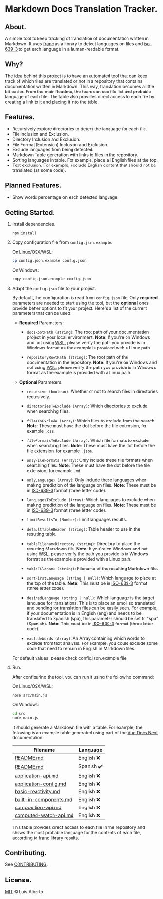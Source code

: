 # Markdown Docs Translation Tracker.

## About.

A simple tool to keep tracking of translation of documentation written in Markdown. It uses [franc](https://github.com/wooorm/franc) as a library to detect languages on files and [iso-639-3](https://github.com/wooorm/iso-639-3) to get each language in a human-readable format.

## Why?

The idea behind this project is to have an automated tool that can keep track of which files are translated or not in a repository that contains documentation written in Markdown. This way, translation becomes a little bit easier. From the main Readme, the team can see file list and probable language of each file. The table also provides direct access to each file by creating a link to it and placing it into the table.

## Features.

- Recursively explore directories to detect the language for each file.
- File Inclusion and Exclusion.
- Directory Inclusion and Exclusion.
- File Format (Extension) Inclusion and Exclusion.
- Exclude languages from being detected.
- Markdown Table generation with links to files in the repository.
- Sorting languages in table. For example, place all English files at the top.
- Text exclusion. For example, exclude English content that should not be translated (as some code).

## Planned Features.

- Show words percentage on each detected language.

## Getting Started.

1. Install dependencies.

    ```bash
    npm install
    ```

2. Copy configuration file from `config.json.example`.

    On Linux/OSX/WSL:
    ```bash
    cp config.json.example config.json
    ```

    On Windows:
    ```bash
    copy config.json.example config.json
    ```

3. Adapt the `config.json` file to your project.

    By default, the configuration is read from `config.json` file. Only **required** parameters are needed to start using the tool, but the **optional** ones provide better options to fit your project. Here's a list of the current parameters that can be used:

    - **Required** Parameters:

        - `docsRootPath (string)`: The root path of your documentation project in your local environment. **Note**: If you're on Windows and not using [WSL](https://github.com/microsoft/WSL), please verify the path you provide is in Windows format as the example is provided with a Linux path.

        - `repositoryRootPath (string)`: The root path of the documentation in the repository. **Note**: If you're on Windows and not using [WSL](https://github.com/microsoft/WSL), please verify the path you provide is in Windows format as the example is provided with a Linux path.

    - **Optional** Parameters:

        - `recursive (boolean)`: Whether or not to search files in directories recursively.  

        - `directoriesToExclude (Array)`: Which directories to exclude when searching files.

        - `filesToExclude (Array)`: Which files to exclude from the search. **Note**: These must have the dot before the file extension, for example `.css`.

        - `fileFormatsToExclude (Array)`: Which file formats to exclude when searching files. **Note**: These must have the dot before the file extension, for example `.json`.

        - `onlyFileFormats (Array)`: Only include these file formats when searching files. **Note**: These must have the dot before the file extension, for example `.md`.

        - `onlyLanguages (Array)`: Only include these languages when making prediction of the language on files. **Note**: These must be in [ISO-639-3](https://github.com/wooorm/iso-639-3/blob/main/to-1.json) format (three letter code).

        - `languagesToExclude (Array)`: Which languages to exclude when making prediction of the language on files. **Note**: These must be in [ISO-639-3](https://github.com/wooorm/iso-639-3/blob/main/to-1.json) format (three letter code).

        - `limitResultsTo (Number)`: Limit languages results.

        - `defaultTableHeader (string)`: Table header to use in the resulting table.

        - `tableFilenameDirectory (string)`: Directory to place the resulting Markdown file. **Note**: If you're on Windows and not using [WSL](https://github.com/microsoft/WSL), please verify the path you provide is in Windows format as the example is provided with a Linux path.

        - `tableFilename (string)`: Filename of the resulting Markdown file.

        - `sortFirstLanguage (string | null)`: Which language to place at the top of the table. **Note**: This must be in [ISO-639-3](https://github.com/wooorm/iso-639-3/blob/main/to-1.json) format (three letter code).

        - `desiredLanguage (string | null)`: Which language is the target language for translations. This is to place an emoji so translated and pending for translation files can be easily seen. For example, if your documentation is in English (eng) and needs to be translated to Spanish (spa), this parameter should be set to "spa" (Spanish). **Note**: This must be in [ISO-639-3](https://github.com/wooorm/iso-639-3/blob/main/to-1.json) format (three letter code).
        
        - `excludeWords (Array)`: An Array containing which words to exclude from text analysis. For example, you could exclude some code that need to remain in English in Markdown files.

    For default values, please check [config.json.example](config.json.example) file.

4. Run.

    After configuring the tool, you can run it using the following command:

    On Linux/OSX/WSL:
    ```bash
    node src/main.js
    ```

    On Windows:
    ```bash
    cd src
    node main.js
    ```

    It should generate a Markdown file with a table. For example, the following is an example table generated using part of the [Vue Docs Next](https://github.com/vuejs/docs-next) documentation:

    | Filename | Language
    |---|---|
    |[README.md](src/.vuepress/theme/README.md)|English :x:|
    |[README.md](src/README.md)|Spanish :heavy_check_mark:|
    |[application-api.md](src/api/application-api.md)|English :x:|
    |[application-config.md](src/api/application-config.md)|English :x:|
    |[basic-reactivity.md](src/api/basic-reactivity.md)|English :x:|
    |[built-in-components.md](src/api/built-in-components.md)|English :x:|
    |[composition-api.md](src/api/composition-api.md)|English :x:|
    |[computed-watch-api.md](src/api/computed-watch-api.md)|English :x:|

    This table provides direct access to each file in the repository and shows the most probable language for the contents of each file, according to [franc](https://github.com/wooorm/franc) library results. 

## Contributing.

See [CONTRIBUTING](CONTRIBUTING.md).

## License.

[MIT](LICENSE) © Luis Alberto.